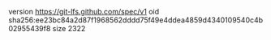 version https://git-lfs.github.com/spec/v1
oid sha256:ee23bc84a2d87f1968562dddd75f49e4ddea4859d4340109540c4b02955439f8
size 2322
